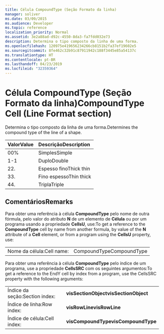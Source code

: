 ```yaml
---
title: Célula CompoundType (Seção Formato da linha)
manager: soliver
ms.date: 03/09/2015
ms.audience: Developer
ms.topic: reference
localization_priority: Normal
ms.assetid: 3e2a88ad-d92c-4550-8da3-fa7fdd032e73
description: Determina o tipo composto da linha de uma forma.
ms.openlocfilehash: 120975e419656234266cb8151b2fa37ef19602e5
ms.sourcegitcommit: 8fe462c32b91c87911942c188f3445e85a54137c
ms.translationtype: HT
ms.contentlocale: pt-BR
ms.lasthandoff: 04/23/2019
ms.locfileid: "32359364"
---
```

# <a name="compoundtype-cell-line-format-section"></a><span data-ttu-id="846a5-103">Célula CompoundType (Seção Formato da linha)</span><span class="sxs-lookup"><span data-stu-id="846a5-103">CompoundType Cell (Line Format section)</span></span>

<span data-ttu-id="846a5-104">Determina o tipo composto da linha de uma forma.</span><span class="sxs-lookup"><span data-stu-id="846a5-104">Determines the compound type of the line of a shape.</span></span> 
  
|<span data-ttu-id="846a5-105">**Valor**</span><span class="sxs-lookup"><span data-stu-id="846a5-105">**Value**</span></span>|<span data-ttu-id="846a5-106">**Descrição**</span><span class="sxs-lookup"><span data-stu-id="846a5-106">**Description**</span></span>|
|:-----|:-----|
|<span data-ttu-id="846a5-107">0</span><span class="sxs-lookup"><span data-stu-id="846a5-107">0%</span></span>  <br/> |<span data-ttu-id="846a5-108">Simples</span><span class="sxs-lookup"><span data-stu-id="846a5-108">Simple</span></span>  <br/> |
|<span data-ttu-id="846a5-109">1</span><span class="sxs-lookup"><span data-stu-id="846a5-109">-1</span></span>  <br/> |<span data-ttu-id="846a5-110">Duplo</span><span class="sxs-lookup"><span data-stu-id="846a5-110">Double</span></span>  <br/> |
|<span data-ttu-id="846a5-111">2</span><span class="sxs-lookup"><span data-stu-id="846a5-111">2.</span></span>  <br/> |<span data-ttu-id="846a5-112">Espesso fino</span><span class="sxs-lookup"><span data-stu-id="846a5-112">Thick thin</span></span>  <br/> |
|<span data-ttu-id="846a5-113">3</span><span class="sxs-lookup"><span data-stu-id="846a5-113">3.</span></span>  <br/> |<span data-ttu-id="846a5-114">Fino espesso</span><span class="sxs-lookup"><span data-stu-id="846a5-114">Thin thick</span></span>  <br/> |
|<span data-ttu-id="846a5-115">4</span><span class="sxs-lookup"><span data-stu-id="846a5-115">4.</span></span>  <br/> |<span data-ttu-id="846a5-116">Tripla</span><span class="sxs-lookup"><span data-stu-id="846a5-116">Triple</span></span>  <br/> |
   
## <a name="remarks"></a><span data-ttu-id="846a5-117">Comentários</span><span class="sxs-lookup"><span data-stu-id="846a5-117">Remarks</span></span>

<span data-ttu-id="846a5-118">Para obter uma referência à célula **CompoundType** pelo nome de outra fórmula, pelo valor do atributo **N** de um elemento de **Célula** ou por um programa usando a propriedade **CellsU**, use:</span><span class="sxs-lookup"><span data-stu-id="846a5-118">To get a reference to the **CompoundType** cell by name from another formula, by value of the **N** attribute of a **Cell** element, or from a program using the **CellsU** property, use:</span></span> 
  
|||
|:-----|:-----|
| <span data-ttu-id="846a5-119">Nome da célula:</span><span class="sxs-lookup"><span data-stu-id="846a5-119">Cell name:</span></span>  <br/> | <span data-ttu-id="846a5-120">CompoundType</span><span class="sxs-lookup"><span data-stu-id="846a5-120">CompoundType</span></span>  <br/> |
   
<span data-ttu-id="846a5-121">Para obter uma referência à célula **CompoundType** pelo índice de um programa, use a propriedade **CellsSRC** com os seguintes argumentos:</span><span class="sxs-lookup"><span data-stu-id="846a5-121">To get a reference to the EndY cell by index from a program, use the CellsSRC property with the following arguments:</span></span> 
  
|||
|:-----|:-----|
| <span data-ttu-id="846a5-122">Índice da seção:</span><span class="sxs-lookup"><span data-stu-id="846a5-122">Section index:</span></span>  <br/> |<span data-ttu-id="846a5-123">**visSectionObject**</span><span class="sxs-lookup"><span data-stu-id="846a5-123">**visSectionObject**</span></span> <br/> |
| <span data-ttu-id="846a5-124">Índice de linha:</span><span class="sxs-lookup"><span data-stu-id="846a5-124">Row index:</span></span>  <br/> |<span data-ttu-id="846a5-125">**visRowLine**</span><span class="sxs-lookup"><span data-stu-id="846a5-125">**visRowLine**</span></span> <br/> |
| <span data-ttu-id="846a5-126">Índice de célula:</span><span class="sxs-lookup"><span data-stu-id="846a5-126">Cell index:</span></span>  <br/> |<span data-ttu-id="846a5-127">**visCompoundType**</span><span class="sxs-lookup"><span data-stu-id="846a5-127">**visCompoundType**</span></span> <br/> |
   

